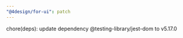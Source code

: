 ```yaml
---
"@4design/for-ui": patch
---
```


chore(deps): update dependency @testing-library/jest-dom to v5.17.0
